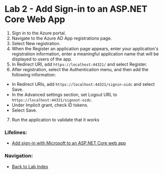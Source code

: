 # Lab 2 - Add Sign-in to an ASP.NET Core Web App

1. Sign in to the Azure portal.
2. Navigate to the Azure AD App registrations page.
3. Select New registration.
4. When the Register an application page appears, enter your application's registration information, enter a meaningful application name that will be displayed to users of the app.
5. In Redirect URI, add `https://localhost:44321/` and select Register.
6. After registration, select the Authentication menu, and then add the following information:
* In Redirect URIs, add `https://localhost:44321/signin-oidc` and select Save.
* In the Advanced settings section, set Logout URL to `https://localhost:44321/signout-oidc`.
* Under Implicit grant, check ID tokens.
* Select Save.
7. Run the application to validate that it works


### Lifelines:

* [Add sign-in with Microsoft to an ASP.NET Core web app](https://docs.microsoft.com/en-us/azure/active-directory/develop/quickstart-v2-aspnet-core-webapp)

### Navigation:

* [Back to Lab Index](https://github.com/mikepfeiffer/az-dev-workshop)
